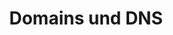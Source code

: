 ---
title: Domains und DNS
slug: domains
except: All you need to know about domains
sections: Allgemein, DNS und DNS-Zone, Transfer, Inhaberwechsel, Sicherheit
order: 01
---